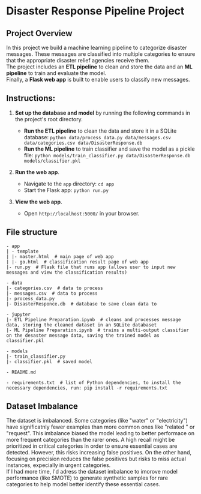 # Disaster Response Pipeline Project

## Project Overview
In this project we build a machine learning pipeline to categorize disaster messages. These messages are classified into multiple categories to ensure that the appropriate disaster relief agencies receive them.<br>
The project includes an **ETL pipeline** to clean and store the data and an **ML pipeline** to train and evaluate the model.<br>
Finally, a **Flask web app** is built to enable users to classify new messages.

## Instructions:
1. **Set up the database and model** by running the following commands in the project's root directory.

    - **Run the ETL pipeline** to clean the data and store it in a SQLite database:
        `python data/process_data.py data/messages.csv data/categories.csv data/DisasterResponse.db`
    - **Run the ML pipeline** to train classifier and save the model as a pickle file:
        `python models/train_classifier.py data/DisasterResponse.db models/classifier.pkl`

2. **Run the web app**.

    - Navigate to the `app` directory:
        `cd app`
    - Start the Flask app:
        `python run.py`

4. **View the web app**.
    - Open `http://localhost:5000/` in your browser.

## File structure
    - app
    | - template
    | |- master.html  # main page of web app
    | |- go.html  # classification result page of web app
    |- run.py  # Flask file that runs app (allows user to input new messages and view the classification results)

    - data
    |- categories.csv  # data to process
    |- messages.csv  # data to process
    |- process_data.py
    |- DisasterResponce.db  # database to save clean data to

    - jupyter
    |- ETL Pipeline Preparation.ipynb  # cleans and processes message data, storing the cleaned dataset in an SQLite databaset
    |- ML Pipeline Preparation.ipynb  # trains a multi-output classifier on the desaster message data, saving the trained model as classifier.pkl

    - models
    |- train_classifier.py
    |- classifier.pkl  # saved model 

    - README.md

    - requirements.txt  # list of Python dependencies, to install the necessary dependencies, run: pip install -r requirements.txt

## Dataset Imbalance
The dataset is imbalanced. Some categories (like "water" or "electricity") have significatnly fewer examples than more common ones like "related " or "request". This imbalance biased the model leading to better performace on more frequent categories than the rarer ones. A high recall might be prioritized in critical categories in order to ensure essential cases are detected. However, this risks increasing false positives. On the other hand, focusing on precision reduces the false positives but risks to miss actual instances, expecially in urgent categories.<br>
If I had more time, I'd adress the dataset imbalance to imorove model performance (like SMOTE) to generate synthetic samples for rare categories to help model better identify these essential cases.